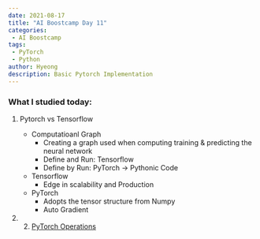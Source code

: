 ```yaml
---
date: 2021-08-17
title: "AI Boostcamp Day 11"
categories: 
 - AI Boostcamp
tags:
 - PyTorch
 - Python
author: Hyeong
description: Basic Pytorch Implementation
---
```


### What I studied today:
1. Pytorch vs Tensorflow
    - Computatioanl Graph
        - Creating a graph used when computing training & predicting the neural network
        - Define and Run: Tensorflow
        - Define by Run: PyTorch -> Pythonic Code
    - Tensorflow
        - Edge in scalability and Production
    - PyTorch 
        - Adopts the tensor structure from Numpy
        - Auto Gradient
    
2. 2. [PyTorch Operations](https://hyeong01.github.io/pytorch%20syntax/PyTorch-Syntax-2/)




